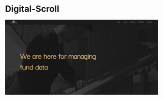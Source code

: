 # Digital-Scroll
![](https://raw.githubusercontent.com/DjordjevicN/Digital-Scroll/master/digital%20agenci.jpg)
